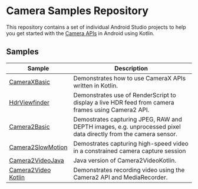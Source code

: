 # Camera Samples Repository

This repository contains a set of individual Android Studio projects to help you get
started with the [Camera APIs](https://developer.android.com/guide/topics/media/camera) in Android using Kotlin.

## Samples

| Sample                                    | Description  |
| ----------------------------------------- | ------------------------------------ |
| [CameraXBasic](CameraXBasic)  		    | Demonstrates how to use CameraX APIs written in Kotlin.  |
| [HdrViewfinder](HdrViewfinder)  		    | Demonstrates use of RenderScript to display a live HDR feed from camera frames using Camera2 API.  |
| [Camera2Basic](Camera2Basic)              | Demostrates capturing JPEG, RAW and DEPTH images, e.g. unprocessed pixel data directly from the camera sensor.  |
| [Camera2SlowMotion](Camera2SlowMotion)    | Demostrates capturing high-speed video in a constrained camera capture session  |
| [Camera2VideoJava](Camera2VideoJava)		| Java version of Camera2VideoKotlin.  |
| [Camera2Video Kotlin](Camera2VideoKotlin)	| Demonstrates recording video using the Camera2 API and MediaRecorder.  |
